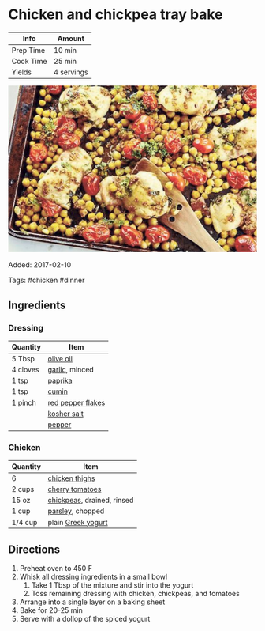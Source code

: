 # Chicken and chickpea tray bake

| Info      | Amount     |
| --------- | ---------- |
| Prep Time | 10 min     |
| Cook Time | 25 min     |
| Yields    | 4 servings |

![Chicken chickpea tray bake](../_assets/chicken-chickpea-traybake.jpg)

Added: 2017-02-10

Tags: #chicken #dinner

## Ingredients

### Dressing

| Quantity | Item                                                          |
| -------- | ------------------------------------------------------------- |
| 5 Tbsp   | [olive oil](../_ingredients/olive%20oil.md)                   |
| 4 cloves | [garlic](../_ingredients/garlic.md), minced                   |
| 1 tsp    | [paprika](../_ingredients/paprika.md)                         |
| 1 tsp    | [cumin](../_ingredients/cumin.md)                             |
| 1 pinch  | [red pepper flakes](../_ingredients/red%20pepper%20flakes.md) |
|          | [kosher salt](../_ingredients/kosher%20salt.md)               |
|          | [pepper](../_ingredients/pepper.md)                           |

### Chicken

| Quantity | Item                                                       |
| -------- | ---------------------------------------------------------- |
| 6        | [chicken thighs](../_ingredients/chicken%20thighs.md)      |
| 2 cups   | [cherry tomatoes](../_ingredients/cherry%20tomato.md)      |
| 15 oz    | [chickpeas](../_ingredients/chickpeas.md), drained, rinsed |
| 1 cup    | [parsley](../_ingredients/parsley.md), chopped             |
| 1/4 cup  | plain [Greek yogurt](../_ingredients/greek%20yogurt.md)    |

## Directions

1. Preheat oven to 450 F
2. Whisk all dressing ingredients in a small bowl
   1. Take 1 Tbsp of the mixture and stir into the yogurt
   2. Toss remaining dressing with chicken, chickpeas, and tomatoes
3. Arrange into a single layer on a baking sheet
4. Bake for 20-25 min
5. Serve with a dollop of the spiced yogurt

